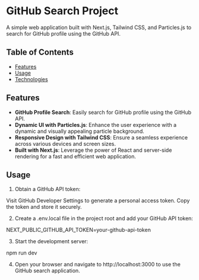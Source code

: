 # GitHub Search Project

A simple web application built with Next.js, Tailwind CSS, and Particles.js to search for GitHub profile using the GitHub API.

## Table of Contents
- [Features](#features)
- [Usage](#usage)
- [Technologies](#technologies)

## Features

- **GitHub Profile Search**: Easily search for GitHub profile using the GitHub API.
- **Dynamic UI with Particles.js**: Enhance the user experience with a dynamic and visually appealing particle background.
- **Responsive Design with Tailwind CSS**: Ensure a seamless experience across various devices and screen sizes.
- **Built with Next.js**: Leverage the power of React and server-side rendering for a fast and efficient web application.


## Usage

1. Obtain a GitHub API token:

Visit GitHub Developer Settings to generate a personal access token.
Copy the token and store it securely.

2. Create a .env.local file in the project root and add your GitHub API token:

NEXT_PUBLIC_GITHUB_API_TOKEN=your-github-api-token

3. Start the development server:

npm run dev

4. Open your browser and navigate to http://localhost:3000 to use the GitHub search application.

